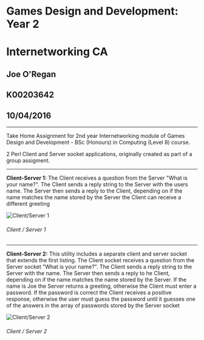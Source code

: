 # Games Design and Development: Year 2
# Internetworking CA

## Joe O'Regan
## K00203642
## 10/04/2016

---

Take Home Assignment for 2nd year Internetworking module of Games Design and Development - BSc (Honours) in Computing (Level 8) course. 

2 Perl Client and Server socket applications, originally created as part of a group assigment.

---

**Client-Server 1:** The Client receives a question from the Server "What is your name?". The Client sends a reply string to the Server with the users name. The Server then sends a reply to the Client, depending on if the name matches the name 
stored by the Server the Client can receive a different greeting

![Client/Server 1](https://raw.githubusercontent.com/joeaoregan/Yr2-Internetworking-CA/master/Screenshots/ClientServer1.png "Client/Server 1")
###### Client / Server 1

---

**Client-Server 2:** This utility includes a separate client and server socket that extends the first listing. The Client socket receives a question from the Server socket "What is your name?". The Client sends a reply string to the Server with the name. The Server then sends a reply to he Client, depending on if the name matches the name stored by the Server.  If the name is Joe the Server returns a greeting, otherwise the Client must enter a password. If the password is correct the Client receives a positive response, otherwise the user must guess the password until it guesses one of the answers in the array of passwords stored by the Server socket

![Client/Server 2](https://raw.githubusercontent.com/joeaoregan/Yr2-Internetworking-CA/master/Screenshots/ClientServer1.png "Client/Server 2")
###### Client / Server 2